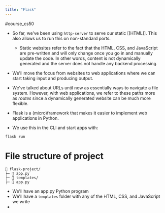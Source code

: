 ```yaml
---
title: "Flask"
---
```

#course_cs50 

- So far, we've been using `http-server` to serve our static [[HTML]]. This also allows us to run this on non-standard ports.
    - Static websites refer to the fact that the HTML, CSS, and JavaScript are pre-written and will only change once you go in and manually update the code. In other words, content is not dynamically generated and the server does not handle any backend processing.
- We'll move the focus from websites to web applications where we can start taking input and producing output.

- We've talked about URLs until now as essentially ways to navigate a file system. However, with web applications, we refer to these paths more as *routes* since a dynamically generated website can be much more flexible.

- Flask is a (micro)framework that makes it easier to implement web applications in Python.
- We use this in the CLI and start apps with:

```shell
flask run
```

# File structure of project

```
📁 flask-project/
├─ 📄 app.py
├─ 📁 templates/
├─ 📄 app.py
```

- We'll have an app.py Python program
- We'll have a `templates` folder with any of the HTML, CSS, and JavaScript we write
- 

